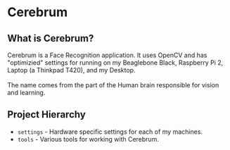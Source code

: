 # Cerebrum

## What is Cerebrum?
Cerebrum is a Face Recognition application. It uses OpenCV and has "optimizied" settings for running on my Beaglebone Black, Raspberry Pi 2, Laptop (a Thinkpad T420), and my Desktop.<br/>
<br/>
The name comes from the part of the Human brain responsible for vision and learning.

## Project Hierarchy
- `settings` - Hardware specific settings for each of my machines.
- `tools` - Various tools for working with Cerebrum.
